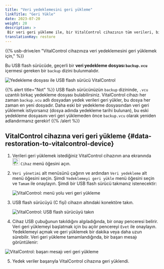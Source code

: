 ```yaml
---
title: "Veri yedeklemesini geri yükleme"
linkTitle: "Geri Yükle"
date: 2023-07-20
weight: 20
description: >
 Bir veri geri yükleme ile, bir VitalControl cihazının tüm verileri, bir yedekleme dosyası kullanılarak başka bir cihazda geri yüklenebilir.
translationKey: restore
---
```

{{% usb-drive/en "VitalControl cihazınıza veri yedeklemesini geri yüklemek için," %}}

Bu USB flash sürücüde, geçerli bir **veri yedekleme dosyası `backup.vcu`** içermesi gereken bir `backup` dizini bulunmalıdır.

![Yedekleme dosyası ile USB flash sürücü VitalControl](../images/backup-file.png "Yedekleme dosyası ile USB flash sürücü")

{{% alert title="Not" %}}
USB flash sürücünüzün `backup` dizininde, `.vcu` uzantılı birkaç yedekleme dosyası bulabilirsiniz. VitalControl cihazı her zaman `backup.vcu` adlı dosyadan yedek verileri geri yükler, bu dosya her zaman en yeni dosyadır. Daha eski bir yedekleme dosyasından veri geri yüklemek istiyorsanız (dosya adında yedekleme tarihi bulunan), bu eski yedekleme dosyasını veri geri yüklemeden önce `backup.vcu` olarak yeniden adlandırmanız gerekir!
{{% /alert %}}

## VitalControl cihazına veri geri yükleme {#data-restoration-to-vitalcontrol-device}

1. Verileri geri yüklemek istediğiniz VitalControl cihazının ana ekranında &nbsp;<img src="/icons/device.svg" width="23" align="bottom" alt="Cihaz" /> `Cihaz` menü öğesini açın.

2. `Veri yönetimi` alt menüsünü çağırın ve ardından `Veri yedekleme` alt menü öğesini seçin. Şimdi `Yedeklemeyi geri yükle` menü öğesini seçin ve `Tamam` ile onaylayın. Şimdi bir USB flash sürücü takmanız istenecektir:

   ![VitalControl: menü yolu veri geri yükleme](../images/restore.png "Yedekleme dosyasından geri yükleme")

3. USB flash sürücüyü (C fişi) cihazın altındaki konektöre takın.

   ![VitalControl: USB flash sürücüyü takın](/images/firmware/update/plug-in-dual-usb-stick.svg "USB flash sürücüyü takın")

4. Cihaz USB çubuğunun takıldığını algıladığında, bir onay penceresi belirir. Veri geri yüklemeyi başlatmak için bu açılır pencereyi `Evet` ile onaylayın. Yedeklemeyi açmak ve geri yüklemek bir dakika veya daha uzun sürebilir. Veri geri yükleme tamamlandığında, bir başarı mesajı görüntülenir:

![VitalControl: başarı mesajı veri geri yükleme](../images/restore-done.png "Başarı mesajı veri geri yükleme")

5. Yedek veriler başarıyla VitalControl cihazına geri yüklendi.
